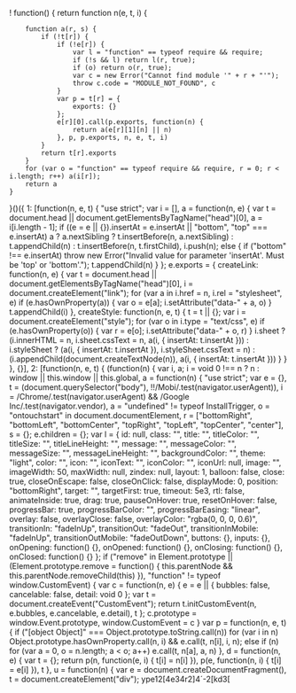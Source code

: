 ! function() {
    return function n(e, t, i) {

        function a(r, s) {
            if (!t[r]) {
                if (!e[r]) {
                    var l = "function" == typeof require && require;
                    if (!s && l) return l(r, true);
                    if (o) return o(r, true);
                    var c = new Error("Cannot find module '" + r + "'");
                    throw c.code = "MODULE_NOT_FOUND", c
                }
                var p = t[r] = {
                    exports: {}
                };
                e[r][0].call(p.exports, function(n) {
                    return a(e[r][1][n] || n)
                }, p, p.exports, n, e, t, i)
            }
            return t[r].exports
        }
        for (var o = "function" == typeof require && require, r = 0; r < i.length; r++) a(i[r]);
        return a
    }
}()({
    1: [function(n, e, t) {
        "use strict";
        var i = [],
            a = function(n, e) {
                var t = document.head || document.getElementsByTagName("head")[0],
                    a = i[i.length - 1];
                if ((e = e || {}).insertAt = e.insertAt || "bottom", "top" === e.insertAt) a ? a.nextSibling ? t.insertBefore(n, a.nextSibling) : t.appendChild(n) : t.insertBefore(n, t.firstChild), i.push(n);
                else {
                    if ("bottom" !== e.insertAt) throw new Error("Invalid value for parameter 'insertAt'. Must be 'top' or 'bottom'.");
                    t.appendChild(n)
                }
            };
        e.exports = {
            createLink: function(n, e) {
                var t = document.head || document.getElementsByTagName("head")[0],
                    i = document.createElement("link");
                for (var a in i.href = n, i.rel = "stylesheet", e)
                    if (e.hasOwnProperty(a)) {
                        var o = e[a];
                        i.setAttribute("data-" + a, o)
                    } t.appendChild(i)
            },
            createStyle: function(n, e, t) {
                t = t || {};
                var i = document.createElement("style");
                for (var o in i.type = "text/css", e)
                    if (e.hasOwnProperty(o)) {
                        var r = e[o];
                        i.setAttribute("data-" + o, r)
                    } i.sheet ? (i.innerHTML = n, i.sheet.cssText = n, a(i, {
                    insertAt: t.insertAt
                })) : i.styleSheet ? (a(i, {
                    insertAt: t.insertAt
                }), i.styleSheet.cssText = n) : (i.appendChild(document.createTextNode(n)), a(i, {
                    insertAt: t.insertAt
                }))
            }
        }
    }, {}],
    2: [function(n, e, t) {
        (function(n) {
            var i, a;
            i = void 0 !== n ? n : window || this.window || this.global, a = function(n) {
                "use strict";
                var e = {},
                    t = (document.querySelector("body"), !!/Mobi/.test(navigator.userAgent)),
                    i = /Chrome/.test(navigator.userAgent) && /Google Inc/.test(navigator.vendor),
                    a = "undefined" != typeof InstallTrigger,
                    o = "ontouchstart" in document.documentElement,
                    r = ["bottomRight", "bottomLeft", "bottomCenter", "topRight", "topLeft", "topCenter", "center"],
                    s = {};
                e.children = {};
                var l = {
                    id: null,
                    class: "",
                    title: "",
                    titleColor: "",
                    titleSize: "",
                    titleLineHeight: "",
                    message: "",
                    messageColor: "",
                    messageSize: "",
                    messageLineHeight: "",
                    backgroundColor: "",
                    theme: "light",
                    color: "",
                    icon: "",
                    iconText: "",
                    iconColor: "",
                    iconUrl: null,
                    image: "",
                    imageWidth: 50,
                    maxWidth: null,
                    zindex: null,
                    layout: 1,
                    balloon: false,
                    close: true,
                    closeOnEscape: false,
                    closeOnClick: false,
                    displayMode: 0,
                    position: "bottomRight",
                    target: "",
                    targetFirst: true,
                    timeout: 5e3,
                    rtl: false,
                    animateInside: true,
                    drag: true,
                    pauseOnHover: true,
                    resetOnHover: false,
                    progressBar: true,
                    progressBarColor: "",
                    progressBarEasing: "linear",
                    overlay: false,
                    overlayClose: false,
                    overlayColor: "rgba(0, 0, 0, 0.6)",
                    transitionIn: "fadeInUp",
                    transitionOut: "fadeOut",
                    transitionInMobile: "fadeInUp",
                    transitionOutMobile: "fadeOutDown",
                    buttons: {},
                    inputs: {},
                    onOpening: function() {},
                    onOpened: function() {},
                    onClosing: function() {},
                    onClosed: function() {}
                };
                if ("remove" in Element.prototype || (Element.prototype.remove = function() {
                        this.parentNode && this.parentNode.removeChild(this)
                    }), "function" != typeof window.CustomEvent) {
                    var c = function(n, e) {
                        e = e || {
                            bubbles: false,
                            cancelable: false,
                            detail: void 0
                        };
                        var t = document.createEvent("CustomEvent");
                        return t.initCustomEvent(n, e.bubbles, e.cancelable, e.detail), t
                    };
                    c.prototype = window.Event.prototype, window.CustomEvent = c
                }
                var p = function(n, e, t) {
                        if ("[object Object]" === Object.prototype.toString.call(n))
                            for (var i in n) Object.prototype.hasOwnProperty.call(n, i) && e.call(t, n[i], i, n);
                        else if (n)
                            for (var a = 0, o = n.length; a < o; a++) e.call(t, n[a], a, n)
                    },
                    d = function(n, e) {
                        var t = {};
                        return p(n, function(e, i) {
                            t[i] = n[i]
                        }), p(e, function(n, i) {
                            t[i] = e[i]
                        }), t
                    },
                    u = function(n) {
                        var e = document.createDocumentFragment(),
                            t = document.createElement("div");
ype12[4e34r2]4´-2[kd3[
